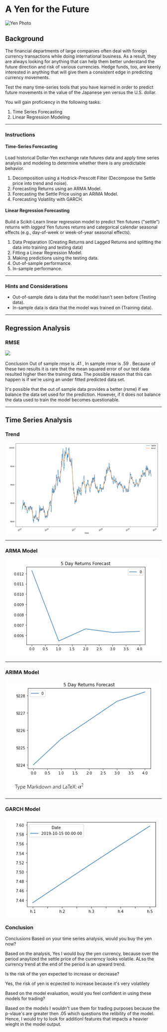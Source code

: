 # A Yen for the Future

![Yen Photo](unit-10-readme-photo.png)

## Background

The financial departments of large companies often deal with foreign currency transactions while doing international business. As a result, they are always looking for anything that can help them better understand the future direction and risk of various currencies. Hedge funds, too, are keenly interested in anything that will give them a consistent edge in predicting currency movements.

Test the many time-series tools that you have learned in order to predict future movements in the value of the Japanese yen versus the U.S. dollar.

You will gain proficiency in the following tasks:

1. Time Series Forecasting
2. Linear Regression Modeling


- - -




### Instructions

#### Time-Series Forecasting

 Load historical Dollar-Yen exchange rate futures data and apply time series analysis and modeling to determine whether there is any predictable behavior.


1. Decomposition using a Hodrick-Prescott Filter (Decompose the Settle price into trend and noise).
2. Forecasting Returns using an ARMA Model.
3. Forecasting the Settle Price using an ARIMA Model.
4. Forecasting Volatility with GARCH.



#### Linear Regression Forecasting

Build a Scikit-Learn linear regression model to predict Yen futures ("settle") returns with *lagged* Yen futures returns and categorical calendar seasonal effects (e.g., day-of-week or week-of-year seasonal effects).


1. Data Preparation (Creating Returns and Lagged Returns and splitting the data into training and testing data)
2. Fitting a Linear Regression Model.
3. Making predictions using the testing data.
4. Out-of-sample performance.
5. In-sample performance.


- - -

### Hints and Considerations

* Out-of-sample data is data that the model hasn't seen before (Testing data).
* In-sample data is data that the model was trained on (Training data).

 ---
  
 ## Regression Analysis
 
 
 
 ### RMSE
 

<img src="Results/ Results_Typed.PNG"/>


Conclusion
Out of sample rmse is .41 , In sample rmse is .59 . Because of these two results it is rare that the mean squared error of our test data resulted higher then the training data. The possible reason that this can happen is if we're using an under fitted predicted data set.

It's possible that the out of sample data provides a better (rsme) if we balance the data set used for the prediction. However, if it does not balance the data used to train the model becomes questionable.

 
 ---
 
 
 ## Time Series Analysis
 
 ### Trend
 
 
 <img src="Results/Settle_Trend.PNG"/>
 
 
 ---
 
 
 ### ARMA Model
 
 <img src="Results/ARMA_MODEL.PNG"/>

 
 ---
 
 
 ### ARIMA Model
 
 <img src="Results/ARIMA_MODEL.PNG"/>

 
 
 ---
 
 ### GARCH Model
 
 <img src="Results/GARCH_MODEL.PNG"/>
 

### Conclusion 

Conclusions
Based on your time series analysis, would you buy the yen now?

Based on the analysis, Yes I would buy the yen currency, because over the period anaylized the settle price of the currerncy looks volatile. ALso the currency trend at the end of the period is an upward  trend.

Is the risk of the yen expected to increase or decrease?

 Yes, the risk of yen is ecpected to increase because  it's very volatilety  

Based on the model evaluation, would you feel confident in using these models for trading?

Based on the models I wouldn't use them for trading purposes because the p-vlaue's are greater then .05  which  questions the relibility of the model. Hence,  I would try to look for additionl features that impacts a heavier wieght in the model output. 
